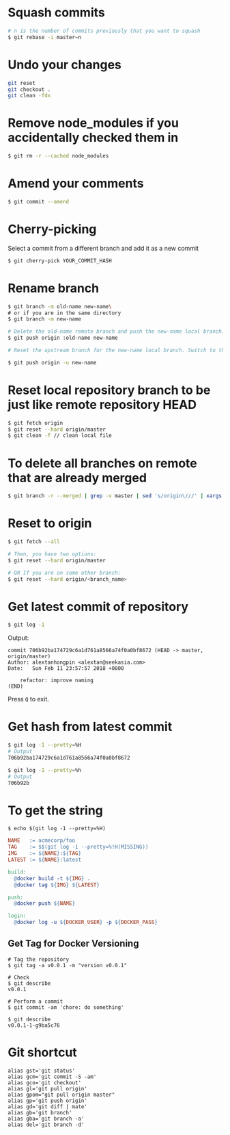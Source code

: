 # Squash commits

```bash
# n is the number of commits previously that you want to squash
$ git rebase -i master~n
```

# Undo your changes

```bash
git reset
git checkout .
git clean -fdx
```

# Remove node_modules if you accidentally checked them in

```bash
$ git rm -r --cached node_modules
```

# Amend your comments

```bash
$ git commit --amend
```

# Cherry-picking

Select a commit from a different branch and add it as a new commit

```bash
$ git cherry-pick YOUR_COMMIT_HASH
```

# Rename branch

```bash
$ git branch -m old-name new-name\
# or if you are in the same directory
$ git branch -m new-name

# Delete the old-name remote branch and push the new-name local branch.
$ git push origin :old-name new-name

# Reset the upstream branch for the new-name local branch. Switch to the branch and then:

$ git push origin -u new-name

```

# Reset local repository branch to be just like remote repository HEAD
```bash 
$ git fetch origin
$ git reset --hard origin/master
$ git clean -f // clean local file
```

# To delete all branches on remote that are already merged

```bash
$ git branch -r --merged | grep -v master | sed 's/origin\///' | xargs -n 1 git push --delete origin
```


# Reset to origin
```bash
$ git fetch --all

# Then, you have two options:
$ git reset --hard origin/master

# OR If you are on some other branch:
$ git reset --hard origin/<branch_name>
```

# Get latest commit of repository
```bash
$ git log -1
```

Output: 
```
commit 706b92ba174729c6a1d761a8566a74f0a0bf8672 (HEAD -> master, origin/master)
Author: alextanhongpin <alextan@seekasia.com>
Date:   Sun Feb 11 23:57:57 2018 +0800

    refactor: improve naming
(END)
```

Press `Q` to exit.

# Get hash from latest commit

```bash
$ git log -1 --pretty=%H
# Output
706b92ba174729c6a1d761a8566a74f0a0bf8672
```


```bash
$ git log -1 --pretty=%h
# Output
706b92b
```

# To get the string

```
$ echo $(git log -1 --pretty=%H)
```

```Makefile
NAME   := acmecorp/foo
TAG    := $$(git log -1 --pretty=%!H(MISSING))
IMG    := ${NAME}:${TAG}
LATEST := ${NAME}:latest

build:
  @docker build -t ${IMG} .
  @docker tag ${IMG} ${LATEST}

push:
  @docker push ${NAME}

login:
  @docker log -u ${DOCKER_USER} -p ${DOCKER_PASS}
```

## Get Tag for Docker Versioning

```
# Tag the repository
$ git tag -a v0.0.1 -m "version v0.0.1"

# Check
$ git describe
v0.0.1

# Perform a commit
$ git commit -am 'chore: do something'

$ git describe
v0.0.1-1-g9ba5c76
```

# Git shortcut
```
alias gst='git status'
alias gcm='git commit -S -am'
alias gco='git checkout'
alias gl='git pull origin'
alias gpom="git pull origin master"
alias gp='git push origin'
alias gd='git diff | mate'
alias gb='git branch'
alias gba='git branch -a'
alias del='git branch -d'
```
